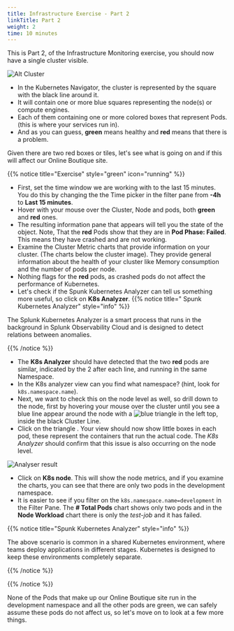 ```yaml
---
title: Infrastructure Exercise - Part 2
linkTitle: Part 2
weight: 2
time: 10 minutes
---
```


This is Part 2, of the Infrastructure Monitoring exercise, you should now have a single cluster visible.

![Alt Cluster](../images/k8s-cluster.png)

- In the Kubernetes Navigator, the cluster is represented by the square with the black line around it.
- It will contain one or more blue squares representing the node(s) or compute engines.
- Each of them containing one or more colored boxes that represent Pods. (this is where your services run in).
- And as you can guess, **green** means healthy and **red** means that there is a problem.

Given there are two red boxes or tiles, let's see what is going on and if this will affect our Online Boutique site.

{{% notice title="Exercise" style="green" icon="running" %}}

- First, set the time window we are working with to the last 15 minutes. You do this by changing the the Time picker in the filter pane from **-4h** to **Last 15 minutes**.
- Hover with your mouse over the Cluster, Node and pods, both **green** and **red** ones.
- The resulting information pane that appears will tell you the state of the object. Note, That the **red** Pods show that they are in **Pod Phase: Failed**. This means they have crashed and are not working.
- Examine the Cluster Metric charts that provide information on your cluster. (The charts below the cluster image). They provide general information about the health of your cluster like Memory consumption and the number of pods per node.
- Nothing flags for the **red** pods, as crashed pods do not affect the performance of Kubernetes.
- Let's check if the Spunk Kubernetes Analyzer can tell us something more useful, so click on **K8s Analyzer**.
  {{% notice title=" Spunk Kubernetes Analyzer" style="info" %}}

The Splunk Kubernetes Analyzer is a smart process that runs in the background in Splunk Observability Cloud and is designed to detect relations between anomalies.

{{% /notice %}}

- The **K8s Analyzer** should have detected that the two **red** pods are similar, indicated by the 2 after each line, and running in the same Namespace.
- In the K8s analyzer view can you find what namespace? (hint, look for `k8s.namespace.name`).
- Next, we want to check this on the node level as well, so drill down to the node, first by hovering your mouse over the cluster until you see a blue line appear around the node with a ![blue triangle ](../images/node-blue-traingle.png?classes=inline) in the left top, inside the black Cluster Line.
- Click on the triangle . Your view should now show little boxes in each pod, these represent the containers that run the actual code. The _K8s Analyzer_ should confirm that this issue is also occurring on the node level.

![Analyser result](../images/k8s-analyser-result.png?width=20vw)

- Click on **K8s node**. This will show the node metrics, and if you examine the charts, you can see that there are only two pods in the development namespace.
- It is easier to see if you filter on the `k8s.namespace.name=development` in the Filter Pane. The **# Total Pods** chart shows only two pods and in the **Node Workload** chart there is only the _test-job_ and it has failed.

{{% notice title="Spunk Kubernetes Analyzer" style="info" %}}

The above scenario is common in a shared Kubernetes environment, where teams deploy applications in different stages. Kubernetes is designed to keep these environments completely separate.

{{% /notice %}}

{{% /notice %}}

None of the Pods that make up our Online Boutique site run in the development namespace and all the other pods are green, we can safely assume these pods do not affect us, so let's move on to look at a few more things.

